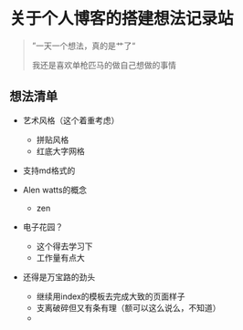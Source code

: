 # 关于个人博客的搭建想法记录站

> ”一天一个想法，真的是艹了“
>
> 我还是喜欢单枪匹马的做自己想做的事情

## 想法清单

- 艺术风格（这个着重考虑）
  - 拼贴风格
  - 红底大字网格
- 支持md格式的
- Alen watts的概念
  - zen
- 电子花园？
  - 这个得去学习下
  - 工作量有点大

- 还得是万宝路的劲头
  - 继续用index的模板去完成大致的页面样子
  - 支离破碎但又有条有理（额可以这么说么，不知道）
  - 